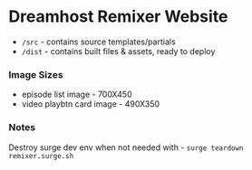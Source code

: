 
# Dreamhost Remixer Website

* `/src` - contains source templates/partials
* `/dist` - contains built files & assets, ready to deploy







### Image Sizes

* episode list image - 700X450
* video playbtn card image - 490X350


### Notes

Destroy surge dev env when not needed with - `surge teardown remixer.surge.sh`
















